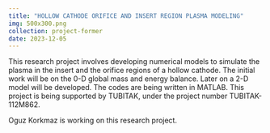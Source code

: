 ```yaml
---
title: "HOLLOW CATHODE ORIFICE AND INSERT REGION PLASMA MODELING"
img: 500x300.png
collection: project-former
date: 2023-12-05
---
```

This research project involves developing numerical models to simulate the plasma in the insert and the orifice regions of a hollow cathode. The initial work will be on the 0-D global mass and energy balance. Later on a 2-D model will be developed. The codes are being written in MATLAB. This project is being supported by TUBITAK, under the project number TUBITAK-112M862.

Oguz Korkmaz is working on this research project.